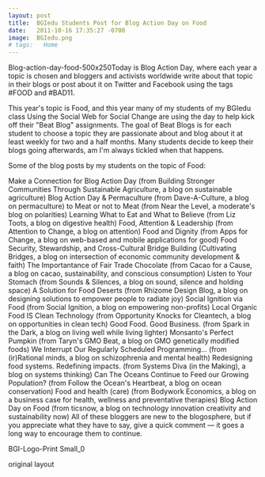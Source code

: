 ```yaml
---
layout: post
title:  BGIedu Students Post for Blog Action Day on Food
date:   2011-10-16 17:35:27 -0700
image:  BGIedu.png
# tags:   Home
---
```


Blog-action-day-food-500x250Today is Blog Action Day, where each year a topic is chosen and bloggers and activists worldwide write about that topic in their blogs or post about it on Twitter and Facebook using the tags #FOOD and #BAD11.

This year's topic is Food, and this year many of my students of my BGIedu class Using the Social Web for Social Change are using the day to help kick off their "Beat Blog" assignments. The goal of Beat Blogs is for each student to choose a topic they are passionate about and blog about it at least weekly for two and a half months. Many students decide to keep their blogs going afterwards, am I'm always tickled when that happens.

Some of the blog posts by my students on the topic of Food:

Make a Connection for Blog Action Day (from Building Stronger Communities Through Sustainable Agriculture, a blog on sustainable agriculture)
Blog Action Day & Permaculture (from Dave-A-Culture, a blog on permaculture)
to Meat or not to Meat (from Near the Level, a moderate's blog on polarities)
Learning What to Eat and What to Believe (from Liz Toots, a blog on digestive health)
Food, Attention & Leadership (from Attention to Change, a blog on attention)
Food and Dignity (from Apps for Change, a blog on web-based and mobile applications for good)
Food Security, Stewardship, and Cross-Cultural Bridge Building (Cultivating Bridges, a blog on intersection of economic community development & faith)
The Importantance of Fair Trade Chocolate (from Cacao for a Cause, a blog on cacao, sustainability, and conscious consumption)
Listen to Your Stomach (from Sounds & Silences, a blog on sound, silence and holding space)
A Solution for Food Deserts (from Rhizome Design Blog, a blog on designing solutions to empower people to radiate joy)
Social Ignition via Food (from Social Ignition, a blog on empowering non-profits)
Local Organic Food IS Clean Technology (from Opportunity Knocks for Cleantech, a blog on opportunities in clean tech)
Good Food. Good Business. (from Spark in the Dark, a blog on living well while living lighter)
Monsanto's Perfect Pumpkin (from Taryn's GMO Beat, a blog on GMO genetically modified foods)
We Interrupt Our Regularly Scheduled Programming... (from (ir)Rational minds, a blog on schizophrenia and mental health)
Redesigning food systems. Redefining impacts. (from Systems Diva (in the Making), a blog on systems thinking)
Can The Oceans Continue to Feed our Growing Population? (from Follow the Ocean's Heartbeat, a blog on ocean conservation)
Food and health (care) (from Bodywork Economics, a blog on a business case for health, wellness and preventative therapies)
Blog Action Day on Food (from ticsnow, a blog on technology innovation creativity and sustainability now)
All of these bloggers are new to the blogosphere, but if you appreciate what they have to say, give a quick comment — it goes a long way to encourage them to continue.

BGI-Logo-Print Small_0


original layout